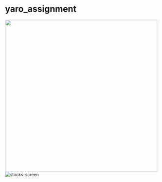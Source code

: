 # yaro_assignment

<img src="https://user-images.githubusercontent.com/78964850/210708774-6c12b88d-d782-46ab-8ab5-22f836424755.jpg" height="500" > </img>
![stocks-screen](https://user-images.githubusercontent.com/78964850/210708774-6c12b88d-d782-46ab-8ab5-22f836424755.jpg)
